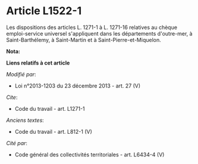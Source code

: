 # Article L1522-1

Les dispositions des articles L. 1271-1 à L. 1271-16 relatives au chèque emploi-service universel s'appliquent dans les
départements d'outre-mer, à Saint-Barthélemy, à Saint-Martin et à Saint-Pierre-et-Miquelon.

**Nota:**



**Liens relatifs à cet article**

_Modifié par_:

  - Loi n°2013-1203 du 23 décembre 2013 - art. 27 (V)

_Cite_:

  - Code du travail - art. L1271-1

_Anciens textes_:

  - Code du travail - art. L812-1 (V)

_Cité par_:

  - Code général des collectivités territoriales - art. L6434-4 (V)
